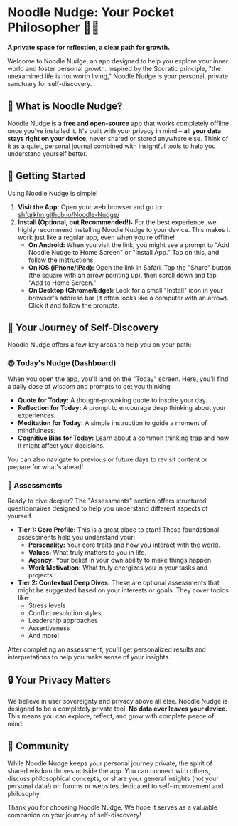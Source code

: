 # Noodle Nudge: Your Pocket Philosopher 🧠✨

**A private space for reflection, a clear path for growth.**

Welcome to Noodle Nudge, an app designed to help you explore your inner world and foster personal growth. Inspired by the Socratic principle, "the unexamined life is not worth living," Noodle Nudge is your personal, private sanctuary for self-discovery.

## 🌟 What is Noodle Nudge?

Noodle Nudge is a **free and open-source** app that works completely offline once you've installed it. It's built with your privacy in mind – **all your data stays right on your device**, never shared or stored anywhere else. Think of it as a quiet, personal journal combined with insightful tools to help you understand yourself better.

## 🚀 Getting Started

Using Noodle Nudge is simple!

1.  **Visit the App:** Open your web browser and go to: [shfqrkhn.github.io/Noodle-Nudge/](https://shfqrkhn.github.io/Noodle-Nudge/)
2.  **Install (Optional, but Recommended!):** For the best experience, we highly recommend installing Noodle Nudge to your device. This makes it work just like a regular app, even when you're offline!
    * **On Android:** When you visit the link, you might see a prompt to "Add Noodle Nudge to Home Screen" or "Install App." Tap on this, and follow the instructions.
    * **On iOS (iPhone/iPad):** Open the link in Safari. Tap the "Share" button (the square with an arrow pointing up), then scroll down and tap "Add to Home Screen."
    * **On Desktop (Chrome/Edge):** Look for a small "Install" icon in your browser's address bar (it often looks like a computer with an arrow). Click it and follow the prompts.

## 🧭 Your Journey of Self-Discovery

Noodle Nudge offers a few key areas to help you on your path:

### 🌞 Today's Nudge (Dashboard)

When you open the app, you'll land on the "Today" screen. Here, you'll find a daily dose of wisdom and prompts to get you thinking:

* **Quote for Today:** A thought-provoking quote to inspire your day.
* **Reflection for Today:** A prompt to encourage deep thinking about your experiences.
* **Meditation for Today:** A simple instruction to guide a moment of mindfulness.
* **Cognitive Bias for Today:** Learn about a common thinking trap and how it might affect your decisions.

You can also navigate to previous or future days to revisit content or prepare for what's ahead!

### 🤔 Assessments

Ready to dive deeper? The "Assessments" section offers structured questionnaires designed to help you understand different aspects of yourself.

* **Tier 1: Core Profile:** This is a great place to start! These foundational assessments help you understand your:
    * **Personality:** Your core traits and how you interact with the world.
    * **Values:** What truly matters to you in life.
    * **Agency:** Your belief in your own ability to make things happen.
    * **Work Motivation:** What truly energizes you in your tasks and projects.
* **Tier 2: Contextual Deep Dives:** These are optional assessments that might be suggested based on your interests or goals. They cover topics like:
    * Stress levels
    * Conflict resolution styles
    * Leadership approaches
    * Assertiveness
    * And more!

After completing an assessment, you'll get personalized results and interpretations to help you make sense of your insights.

## 🔒 Your Privacy Matters

We believe in user sovereignty and privacy above all else. Noodle Nudge is designed to be a completely private tool. **No data ever leaves your device.** This means you can explore, reflect, and grow with complete peace of mind.

## 🤝 Community

While Noodle Nudge keeps your personal journey private, the spirit of shared wisdom thrives outside the app. You can connect with others, discuss philosophical concepts, or share your general insights (not your personal data!) on forums or websites dedicated to self-improvement and philosophy.

Thank you for choosing Noodle Nudge. We hope it serves as a valuable companion on your journey of self-discovery!
